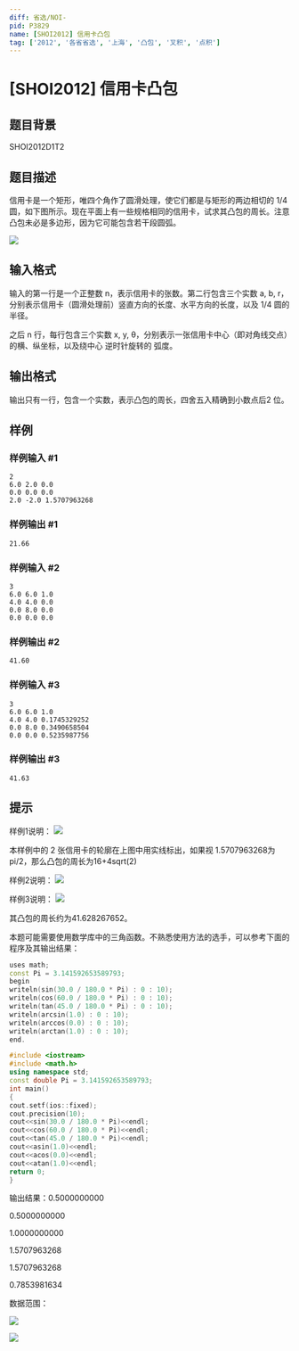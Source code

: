 ```yaml
---
diff: 省选/NOI-
pid: P3829
name: [SHOI2012] 信用卡凸包
tag: ['2012', '各省省选', '上海', '凸包', '叉积', '点积']
---
```

# [SHOI2012] 信用卡凸包
## 题目背景

SHOI2012D1T2

## 题目描述

信用卡是一个矩形，唯四个角作了圆滑处理，使它们都是与矩形的两边相切的 1/4 圆，如下图所示。现在平面上有一些规格相同的信用卡，试求其凸包的周长。注意凸包未必是多边形，因为它可能包含若干段圆弧。

 ![](https://cdn.luogu.com.cn/upload/pic/6549.png) 


## 输入格式

输入的第一行是一个正整数 n，表示信用卡的张数。第二行包含三个实数 a, b, r，分别表示信用卡（圆滑处理前）竖直方向的长度、水平方向的长度，以及 1/4 圆的半径。

之后 n 行，每行包含三个实数 x, y, θ，分别表示一张信用卡中心（即对角线交点）的横、纵坐标，以及绕中心 逆时针旋转的 弧度。

## 输出格式

输出只有一行，包含一个实数，表示凸包的周长，四舍五入精确到小数点后2 位。

## 样例

### 样例输入 #1
```
2
6.0 2.0 0.0
0.0 0.0 0.0
2.0 -2.0 1.5707963268
```
### 样例输出 #1
```
21.66
```
### 样例输入 #2
```
3
6.0 6.0 1.0
4.0 4.0 0.0
0.0 8.0 0.0
0.0 0.0 0.0
```
### 样例输出 #2
```
41.60
```
### 样例输入 #3
```
3
6.0 6.0 1.0
4.0 4.0 0.1745329252
0.0 8.0 0.3490658504
0.0 0.0 0.5235987756
```
### 样例输出 #3
```
41.63
```
## 提示

样例1说明： ![](https://cdn.luogu.com.cn/upload/pic/6550.png)

本样例中的 2 张信用卡的轮廓在上图中用实线标出，如果视 1.5707963268为pi/2，那么凸包的周长为16+4sqrt(2)

样例2说明： ![](https://cdn.luogu.com.cn/upload/pic/6551.png)

样例3说明： ![](https://cdn.luogu.com.cn/upload/pic/6552.png)

其凸包的周长约为41.628267652。


本题可能需要使用数学库中的三角函数。不熟悉使用方法的选手，可以参考下面的程序及其输出结果：

```cpp
uses math;
const Pi = 3.141592653589793;
begin
writeln(sin(30.0 / 180.0 * Pi) : 0 : 10);
writeln(cos(60.0 / 180.0 * Pi) : 0 : 10);
writeln(tan(45.0 / 180.0 * Pi) : 0 : 10);
writeln(arcsin(1.0) : 0 : 10);
writeln(arccos(0.0) : 0 : 10);
writeln(arctan(1.0) : 0 : 10);
end.
```
```cpp
#include <iostream>
#include <math.h>
using namespace std;
const double Pi = 3.141592653589793;
int main()
{
cout.setf(ios::fixed);
cout.precision(10);
cout<<sin(30.0 / 180.0 * Pi)<<endl;
cout<<cos(60.0 / 180.0 * Pi)<<endl;
cout<<tan(45.0 / 180.0 * Pi)<<endl;
cout<<asin(1.0)<<endl;
cout<<acos(0.0)<<endl;
cout<<atan(1.0)<<endl;
return 0;
}
```
输出结果：0.5000000000

0.5000000000

1.0000000000

1.5707963268

1.5707963268

0.7853981634


数据范围：

 ![](https://cdn.luogu.com.cn/upload/pic/6553.png) 

![](https://cdn.luogu.com.cn/upload/pic/6554.png)

